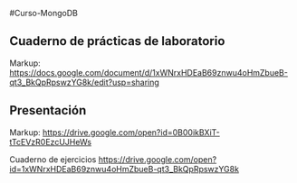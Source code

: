 #Curso-MongoDB


## Cuaderno de prácticas de laboratorio ##
Markup: https://docs.google.com/document/d/1xWNrxHDEaB69znwu4oHmZbueB-qt3_BkQpRpswzYG8k/edit?usp=sharing

## Presentación ##
Markup: https://drive.google.com/open?id=0B00ikBXiT-tTcEVzR0EzcUJHeWs



Cuaderno de ejercicios
https://drive.google.com/open?id=1xWNrxHDEaB69znwu4oHmZbueB-qt3_BkQpRpswzYG8k
